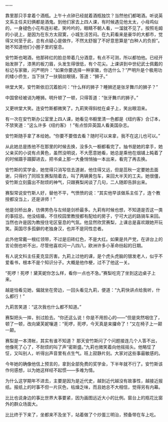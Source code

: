     一一 

   靠里那只手拿着个酒瓶。上午十点钟已经就着酒瓶独饮？当然他们都喝酒。听说英文系主任夫妇俩都是酒鬼。到他们家去上四人课，有时候遇见他太太，小母鸡似的，一身褪色小花布连衫裙，笑吟吟的，眼睛不朝人看，一溜就不见了。按照毛姆的小说上，是因为在东方太寂寞，小城生活苦闷。在九莉看来是豪华的大都市，觉得又何至于此，总有点疑心是做作，不然太舒服了不好意思算是“白种人的负担”。她不知道他们小圈子里的窒息。

   安竹斯也喝酒，他那砖红的脸总带着几分酒意，有点不可测，所以都怕他。已经开始发胖了，漆黑的板刀眉，头发生得很低，有个花尖。上课讲到中世纪武士佩戴的标记与家徽，问严明升：“如果你要选择一种家徽，你选什么？”严明升是个极用功的矮小侨生，当下扶了一扶钢丝眼镜，答道：“狮子。”

   哄堂大笑，安竹斯依旧沉着脸问：“什么样的狮子？睡狮还是张牙舞爪的狮子？”

   中国曾经被诮为睡狮。明升顿了一顿，只得答道：“张牙舞爪的狮子。”

   又更哄堂大笑。连安竹斯都微笑了。九莉笑得斜枕在桌子上，笑出眼泪来。

   有一次在安竹斯办公室里上四人课，她看见书橱里清一色都是《纽约客》合订本，不禁笑道：“这么许多《纽约客》！”有点惊异英国人看美国杂志。

   安竹斯随手拿了本给她。“你要不要借去看？随时可以来拿，我不在这儿也可以。”

   从此她总是拣他不在那里的时候去换，没多久一橱都看完了。抽书是她的拿手，她父亲买的小说有点黄色，虽然没明说，不大愿意她看，她总是乘他在烟铺上盹着了的时候蹑手蹑脚进去，把书桌上那一大叠悄悄抽一本出来，看完了再去换。

   安竹斯的奖学金，她觉得只消写信去道谢，他住得又远，但是蕊秋一定要她去面谢，只得约了同班生赛梨陪着去，叫了两辆黄包车，来回大半天的工夫。她很僵，安竹斯立刻露出不耐烦的神气，只跟赛梨闲谈了几句，二人随即告辞出来。

   赛梨常说安竹斯人好，替他不平，气愤愤的说：“其实他早该做系主任了，连个教授都没当上，还是讲师！”

   他是剑桥出身，彷佛男色与左倾是剑桥最多。九莉有时候也想，不知道是否这一类的事招忌。他没结婚，不住校园里教授都有配给的房子，宁可大远的路骑车来回。当然也许是因为教授住宅区窒息的气氛。他显然欣赏赛梨，上课总是喜欢跟她开玩笑。英国尽多孤僻的老独身汉，也并不是同性恋者。

   此外他常戴一根红领带，不过是旧砖红色，不是大红。如果是共产党，在讲台上的言论倒也听不出，尽管他喜欢问一八四八，欧洲许多小革命纷起的日期。

   有人说文科主任麦克显厉害。九莉上过他的课，是个虎头虎脑的银发老人，似乎不爱看书，根本不是个知识分子。大概是他作梗，过不了他这一关。

   “死啰！死啰！黛芙妮你怎么样，看你一点也不急。”赛梨吃完了坐到这边桌子上来。

   越是怕看见她，偏就坐在旁边，一回头看见九莉，便道：“九莉快讲点给我听，什么都行！”

   九莉苦笑道：“这次我也什么都不知道。”

   赛梨把头一摔，别过脸去。“你还这么说！你是不用担心的——”但是突然咽住了，顿了一顿，改向黛芙妮嚷道：“死啰，死啰，今天真是来攞命了！”又在椅子上一颠一颠。

   赛梨是一本清帐，其实有谁不知道？ 那天安竹斯问了个问题接连几个人答不出，他像死了心了，不耐烦的叫了声“密斯盛。”九莉也微笑着向他摇摇头。他略怔了怔，又叫别人，听得出声音里有点生气。班上寂静片刻。大家对这些事最敏感的。

   今年她的确像他信上预言的，拿到全部免费的奖学金，下半年就不行了。安竹斯该作何感想，以为她这样经不起惯——多难为情。

   为什么这学期年不进去，主要是因为是近代史，越到近代越没有故事性，越接近报纸。报纸上的时事不但一片灰色，枯燥乏味，而且她总不大相信，觉得另有内幕。

   比比也说身边的事比世界大事要紧，因为画图远近大小的比例。窗台上的瓶花比窗外的群众场面大。

   比比终于下来了，坐都来不及坐下，站着做了个炒蛋三明治，预备带在车上吃。

